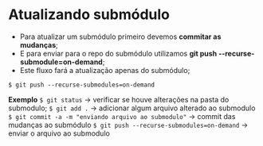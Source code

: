 # Atualizando submódulo

- Para atualizar um submódulo primeiro devemos **commitar as mudanças**;
- E para enviar para o repo do submódulo utilizamos **git push --recurse-submodule=on-demand**;
- Este fluxo fará a atualização apenas do submódulo;

```$ git push --recurse-submodules=on-demand```


**Exemplo**
```$ git status``` -> verificar se houve alterações na pasta do submodulo;
```$ git add .``` -> adicionar algum arquivo alterado ao submodulo
```$ git commit -a -m "enviando arquivo ao submodulo"``` -> commit das mudanças ao submódulo
```$ git push --recurse-submodules=on-demand``` -> enviar o arquivo ao submodulo


